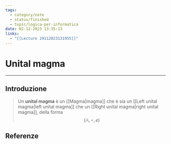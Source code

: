 ```yaml
---
tags:
  - category/note
  - status/finished
  - topic/logica-per-informatica
date: 02-12-2023 13:35:13
links:
  - "[[Lecture 29112023131955]]"
---
```

# Unital magma
---
## Introduzione
> Un **unital magma** è un [[Magma|magma]] che è sia un [[Left unital magma|left unital magma]] che un [[Right unital magma|right unital magma]], della forma
> $$(\mathbb{A}, \circ, e)$$

## Referenze